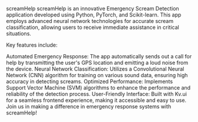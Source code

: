 screamHelp
screamHelp is an innovative Emergency Scream Detection application developed using Python, PyTorch, and Scikit-learn. This app employs advanced neural network technologies for accurate scream classification, allowing users to receive immediate assistance in critical situations.

Key features include:

Automated Emergency Response: The app automatically sends out a call for help by transmitting the user's GPS location and emitting a loud noise from the device.
Neural Network Classification: Utilizes a Convolutional Neural Network (CNN) algorithm for training on various sound data, ensuring high accuracy in detecting screams.
Optimized Performance: Implements Support Vector Machine (SVM) algorithms to enhance the performance and reliability of the detection process.
User-Friendly Interface: Built with Kv.ui for a seamless frontend experience, making it accessible and easy to use.
Join us in making a difference in emergency response systems with screamHelp!
